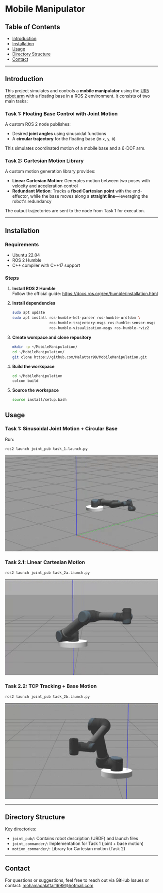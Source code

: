 # Mobile Manipulator

## Table of Contents
- [Introduction](#introduction)  
- [Installation](#installation)  
- [Usage](#usage)  
- [Directory Structure](#directory-structure)  
- [Contact](#contact)  

---

## Introduction

This project simulates and controls a **mobile manipulator** using the [UR5 robot arm](https://github.com/UniversalRobots/Universal_Robots_ROS2_Description) with a floating base in a ROS 2 environment. It consists of two main tasks:

### Task 1: Floating Base Control with Joint Motion
A custom ROS 2 node publishes:
- Desired **joint angles** using sinusoidal functions
- A **circular trajectory** for the floating base (in `x`, `y`, `θ`)

This simulates coordinated motion of a mobile base and a 6-DOF arm.

### Task 2: Cartesian Motion Library
A custom motion generation library provides:
- **Linear Cartesian Motion**: Generates motion between two poses with velocity and acceleration control
- **Redundant Motion**: Tracks a **fixed Cartesian point** with the end-effector, while the base moves along a **straight line**—leveraging the robot's redundancy

The output trajectories are sent to the node from Task 1 for execution.

---

## Installation

### Requirements
- Ubuntu 22.04
- ROS 2 Humble
- C++ compiler with C++17 support

### Steps

1. **Install ROS 2 Humble**  
   Follow the official guide: https://docs.ros.org/en/humble/Installation.html

2. **Install dependencies**
   ```bash
   sudo apt update
   sudo apt install ros-humble-kdl-parser ros-humble-urdfdom \
                    ros-humble-trajectory-msgs ros-humble-sensor-msgs \
                    ros-humble-visualization-msgs ros-humble-rviz2
   ```
3. **Create worspace and clone repository**
   ```bash
   mkdir -p ~/MobileManipulation/
   cd ~/MobileManipulation/
   git clone https://github.com/Malattar99/MobileManipulation.git
   ```

4. **Build the workspace**
   ```bash
   cd ~/MobileManipulation
   colcon build
   ```

5. **Source the workspace**
   ```bash
   source install/setup.bash
   ```
   
## Usage

### Task 1: Sinusoidal Joint Motion + Circular Base
   Run:
   ```bash
   ros2 launch joint_pub task_1.launch.py
```
![Robot demo](media/task_1.gif)

### Task 2.1: Linear Cartesian Motion
   ```bash
   ros2 launch joint_pub task_2a.launch.py
```
![Robot demo](media/task_2a.gif)
### Task 2.2: TCP Tracking + Base Motion
   ```bash
   ros2 launch joint_pub task_2b.launch.py
```
![Robot demo](media/task_2b.gif)

---
## Directory Structure

Key directories:
- `joint_pub/`: Contains robot description (URDF) and launch files
- `joint_commander/`: Implementation for Task 1 (joint + base motion)
- `motion_commander/`: Library for Cartesian motion (Task 2)


---
## Contact
For questions or suggestions, feel free to reach out via GitHub Issues or contact:
mohamadalattar1999@hotmail.com
